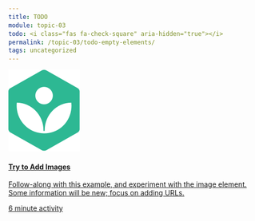 ```yaml
---
title: TODO
module: topic-03
todo: <i class="fas fa-check-square" aria-hidden="true"></i>
permalink: /topic-03/todo-empty-elements/
tags: uncategorized
---
```


<div class="row text-center">
  <div class="col-lg-4">
    <div class="bs-component">
      <div class="list-group">
        <a href="https://www.khanacademy.org/computing/computer-programming/html-css/intro-to-html/pt/html-images" target="_blank" class="list-group-item">
          <img class="icon-hw" src="../img/hw-icon-khan.svg" />
          <h4 class="list-group-item-heading">Try to Add Images</h4>
          <p class="list-group-item-text">Follow-along with this example, and experiment with the image element. Some information will be new; focus on adding URLs.</p>
          <div class="divider-hw"></div>
          <p class="list-group-item-text"><i class="far fa-clock" aria-hidden="true"></i> 6 minute activity</p>
        </a>
      </div>
    </div>
  </div>
</div>
